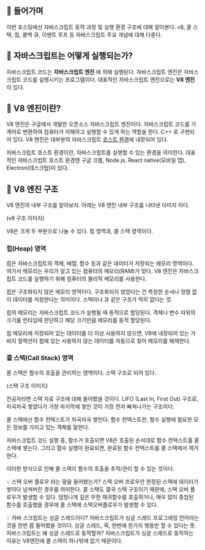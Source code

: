 ## 📣 들어가며

이번 포스팅에선 자바스크립트 동작 과정 및 실행 환경 구조에 대해 알아본다.
v8, 콜 스택, 힙, 콜백 큐, 이벤트 루프 등 자바스크립트 주요 개념에 대해 다룬다.

## 💛 자바스크립트는 어떻게 실행되는가?

자바스크립트 코드는 **자바스크립트 엔진** 에 의해 실행된다.
자바스크립트 엔진은 자바스크립트 코드를 실행시키는 프로그램이다.
대표적인 자바스크립트 엔진으로는 **V8 엔진** 이 있다.

## 💛 V8 엔진이란?

V8 엔진은 구글에서 개발한 오픈소스 자바스크립트 엔진이다.
자바스크립트 코드를 기계어로 변환하여 컴퓨터가 이해하고 실행할 수 있게 하는 역할을 한다.
C++ 로 구현되어 있다.
V8 엔진은 대부분의 자바스크립트 <u>호스트 환경</u>에 내장되어 있다.

자바스크립트 호스트 환경이란,
자바스크립트를 실행할 수 있는 환경을 의미한다.
대표적인 자바스크립트 호스트 환경엔
구글 크롬, Node.js, React native(모바일 앱), Electron(데스크탑)이 있다.

## 💛 V8 엔진 구조

V8 엔진의 내부 구조를 알아보자.
아래는 V8 엔진 내부 구조를 나타낸 이미지 이다.

(v8 구조 이미지)

V8은 크게 두 부분으로 나눌 수 있다.
힙 영역과, 콜 스택 영역이다.

### 힙(Heap) 영역

힙은 자바스크립트의 객체, 배열, 함수 등과 같은 데이터가 저장되는 메모리 영역이다.
여기서 메모리는 우리가 알고 있는 컴퓨터의 메모리(RAM)가 맞다.
V8 엔진은 자바스크립트 코드를 실행하기 위해 컴퓨터의 물리적 메모리를 사용한다.

힙은 구조화되지 않은 메모리 영역이다.
구조화되지 않았다는 건 특정한 순서나 정렬 없이 데이터를 저장한다는 의미이다.
스택이나 큐 같은 구조가 딱히 없다는 것.

힙의 메모리는 자바스크립트 코드가 실행될 때 동적으로 할당된다.
객체나 변수 따위의 크기를 런타임때 판단하고 해당 크기만큼 메모리를 동적 할당된다.

힙 메모리에 저장되어 있는 데이터를 더 이상 사용하지 않으면,
V8에 내장되어 있는 가비지 컬렉션이 힙에 있는 사용하지 않는 데이터를 자동으로 찾아 메모리를 해제한다.

### 콜 스택(Call Stack) 영역

콜 스택은 함수의 호출을 관리하는 영역이다.
스택 구조로 되어 있다.

(스택 구조 이미지)

전공자라면 스택 자료 구조에 대해 들어봤을 것이다.
LIFO (Last In, First Out) 구조로, 차곡차곡 쌓였다가 가장 마지막에 쌓인 것이 가장 먼저 빠져나가는 구조이다.

콜 스택에선 함수 컨텍스트가 차곡차곡 쌓인다.
함수 컨텍스트란, 함수 실행에 필요한 모든 정보를 가지고 있는 객체를 말한다.

자바스크립트 코드 실행 중, 함수가 호출되면
V8은 호출된 순서대로 함수 컨텍스트를 콜 스택에 쌓는다.
그리고 함수 실행이 완료되면, 완료된 함수 컨텍스트를 콜 스택에서 제거한다.

이러한 방식으로 인해 콜 스택이 함수의 호출을 추적/관리 할 수 있는 것이다.

💡 스택 오버 플로우 라는 말을 들어봤는가?
스택 오버 프로우란 한정된 스택에 데이터가 쌓이다 넘쳐버린 경우를 의미한다.
콜 스택도 결국 스택 구조이기 때문에, 스택 오버 플로우가 발생할 수 있다.
엄청나게 깊은 무한 재귀함수를 호출하거나, 매우 많이 중첩된 함수를 호출했을 경우에
콜 스택에 스택오버플로우가 발생할 수 있다.

💡 자바 스크립트는 싱글 스레드이다?
자바스크립트가 싱글 스레드 프로그래밍 언어라는 것을 한번 쯤 들어봤을 것이다.
싱글 스레드, 즉, 한번에 한가지 행동만 할 수 있다는 뜻.
자바스크립트는 왜 싱글 스레드로 동작할까?
자바스크립트가 싱글 스레드로 동작하는 이유는 V8엔진에 콜 스택이 하나밖에 없기 때문이다.
